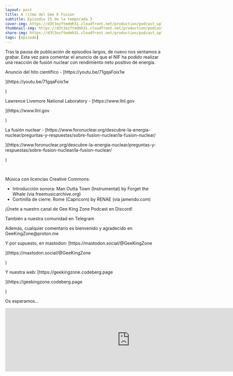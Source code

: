 ```yaml
---
layout: post
title: A ritmo del Gee K Fusion
subtitle: Episodio 25 de la temporada 3
cover-img: https://d3t3ozftmdmh3i.cloudfront.net/production/podcast_uploaded_nologo/14743809/14743809-1619370377976-ce118b9b0f9a8.jpg
thumbnail-img: https://d3t3ozftmdmh3i.cloudfront.net/production/podcast_uploaded_nologo/14743809/14743809-1619370377976-ce118b9b0f9a8.jpg
share-img: https://d3t3ozftmdmh3i.cloudfront.net/production/podcast_uploaded_nologo/14743809/14743809-1619370377976-ce118b9b0f9a8.jpg
tags: [episode]
---
```


<p>Tras la pausa de publicación de episodios largos, de nuevo nos sentamos a grabar. Esta vez para comentar el anuncio de que el NIF ha podido realizar una reacción de fusión nuclear con rendimiento neto positivo de energía.</p>
<p>Anuncio del hito científico - [https://youtu.be/71gqaFoix1w</p>](https://youtu.be/71gqaFoix1w</p>)
<p>Lawrence Livemore National Laboratory - [https://www.llnl.gov</p>](https://www.llnl.gov</p>)
<p>La fusión nuclear - [https://www.foronuclear.org/descubre-la-energia-nuclear/preguntas-y-respuestas/sobre-fusion-nuclear/la-fusion-nuclear/</p>](https://www.foronuclear.org/descubre-la-energia-nuclear/preguntas-y-respuestas/sobre-fusion-nuclear/la-fusion-nuclear/</p>)
<p><br /></p>
<p>Música con licencias Creative Commons:</p>
<ul>
 <li>Introducción sonora: Man Outta Town (Instrumental) by Forget the Whale (via freemusicarchive.org)</li>
 <li>Cortinilla de cierre: Rome (Capricorn) by RENAE (via jamendo.com)</li>
</ul>
<p>¡Únete a nuestro canal de Gee King Zone Podcast en Discord!</p>
<p>También a nuestra comunidad en Telegram</p>
<p>Además, cualquier comentario es bienvenido y agradecido en GeeKingZone@proton.me</p>
<p>Y por supuesto, en mastodon: [https://mastodon.social/@GeeKingZone</p>](https://mastodon.social/@GeeKingZone</p>)
<p>Y nuestra web: [https://geekingzone.codeberg.page</p>](https://geekingzone.codeberg.page</p>)
<p>Os esperamos...</p>
<iframe src='https://podcasters.spotify.com/pod/show/geekingzone/episodes/A-ritmo-del-Gee-K-Fusion-e1sdvl3' height='204px' width='800px' frameborder='0' scrolling='no'></iframe>